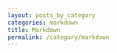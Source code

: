 ```yaml
---
layout: posts_by_category
categories: markdown
title: Markdown
permalink: /category/markdown
---
```

